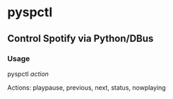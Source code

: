 # pyspctl
## Control Spotify via Python/DBus
### Usage
pyspctl *action*
  
Actions: playpause, previous, next, status, nowplaying
  

